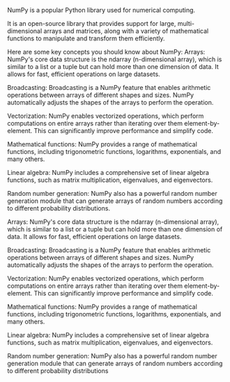 NumPy is a popular Python library used for numerical computing.

It is an open-source library that provides support for large, multi-dimensional arrays and matrices, along with a variety of mathematical functions to manipulate and transform them efficiently.

Here are some key concepts you should know about NumPy:
Arrays: NumPy's core data structure is the ndarray (n-dimensional array), which is similar to a list or a tuple but can hold more than one dimension of data. It allows for fast, efficient operations on large datasets.

Broadcasting: Broadcasting is a NumPy feature that enables arithmetic operations between arrays of different shapes and sizes. NumPy automatically adjusts the shapes of the arrays to perform the operation.

Vectorization: NumPy enables vectorized operations, which perform computations on entire arrays rather than iterating over them element-by-element. This can significantly improve performance and simplify code.

Mathematical functions: NumPy provides a range of mathematical functions, including trigonometric functions, logarithms, exponentials, and many others.

Linear algebra: NumPy includes a comprehensive set of linear algebra functions, such as matrix multiplication, eigenvalues, and eigenvectors.

Random number generation: NumPy also has a powerful random number generation module that can generate arrays of random numbers according to different probability distributions.

Arrays: NumPy's core data structure is the ndarray (n-dimensional array), which is similar to a list or a tuple but can hold more than one dimension of data. It allows for fast, efficient operations on large datasets.

Broadcasting: Broadcasting is a NumPy feature that enables arithmetic operations between arrays of different shapes and sizes. NumPy automatically adjusts the shapes of the arrays to perform the operation.

Vectorization: NumPy enables vectorized operations, which perform computations on entire arrays rather than iterating over them element-by-element. This can significantly improve performance and simplify code.

Mathematical functions: NumPy provides a range of mathematical functions, including trigonometric functions, logarithms, exponentials, and many others.

Linear algebra: NumPy includes a comprehensive set of linear algebra functions, such as matrix multiplication, eigenvalues, and eigenvectors.

Random number generation: NumPy also has a powerful random number generation module that can generate arrays of random numbers according to different probability distributions